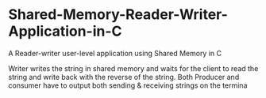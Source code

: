 Shared-Memory-Reader-Writer-Application-in-C
============================================

A Reader-writer user-level application using Shared Memory in C

Writer writes the string in shared memory and waits for
the client to read the string and write back with the reverse of the string.
Both Producer and consumer have to output both sending & receiving
strings on the termina
